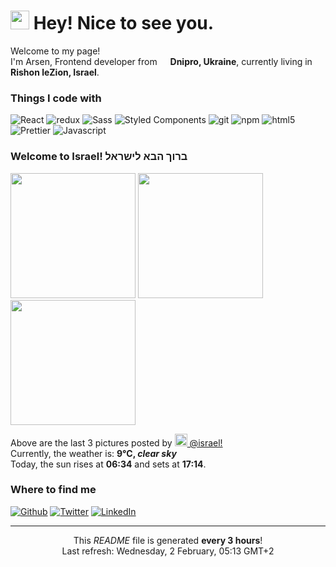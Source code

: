 <h1><img src="https://emojis.slackmojis.com/emojis/images/1531849430/4246/blob-sunglasses.gif?1531849430" width="30"/> Hey! Nice to see you.</h1>


<p>Welcome to my page! </br> I'm Arsen, Frontend developer from <img src="https://cdn-icons-png.flaticon.com/512/197/197572.png" width="13"/> <b>Dnipro, Ukraine</b>, currently living in <img src="https://cdn-icons-png.flaticon.com/512/197/197577.png" width="13"/> <b>Rishon leZion, Israel</b>. </p>
<h3>Things I code with</h3>
<p>
    <img alt="React" src="https://img.shields.io/badge/-React-45b8d8?style=flat-square&logo=react&logoColor=white" />
    <img alt="redux" src="https://img.shields.io/badge/-Redux-764ABC?style=flat-square&logo=redux&logoColor=white" />
    <img alt="Sass" src="https://img.shields.io/badge/-Sass-CC6699?style=flat-square&logo=sass&logoColor=white" />
    <img alt="Styled Components" src="https://img.shields.io/badge/-Styled_Components-db7092?style=flat-square&logo=styled-components&logoColor=white" />
    <img alt="git" src="https://img.shields.io/badge/-Git-F05032?style=flat-square&logo=git&logoColor=white" />
    <img alt="npm" src="https://img.shields.io/badge/-NPM-CB3837?style=flat-square&logo=npm&logoColor=white" />
    <img alt="html5" src="https://img.shields.io/badge/-HTML5-E34F26?style=flat-square&logo=html5&logoColor=white" />
    <img alt="Prettier" src="https://img.shields.io/badge/-Prettier-F7B93E?style=flat-square&logo=prettier&logoColor=white" />
    <img alt="Javascript" src="https://img.shields.io/badge/-Javascript-EDD531?style=flat-square&logo=javascript&logoColor=white" />
</p>
<h3>Welcome to Israel! ברוך הבא לישראל <img src="https://cdn-icons-png.flaticon.com/512/197/197577.png" width="13"/></h3>
<p><img width="200" src="https:&#x2F;&#x2F;cdn2.dumpor.com&#x2F;view?q&#x3D;%3D%3DwM4YmZidTPkl2cfNmbfZiQDVEOwAjM20TZvZyZwInd2VWQuRUaFNlNURUZycWULNUeLhWNlRULBp1c2BFd2FUUy9mMyAnN4QVQfBDM9g2bmQTL30jYjNmJBFUQBJ0ZNBDZmJUQ90GZlZCcHJzdwkDWBFkWCR2ZyAHUIVHW9MGav91Yu9lJyATM9QXYj91Yu9lJ0Vmbu4GZjJmZuEmbm5SMtEDesBnZu0WYydWY0Nnbp1Ddo91Yu91PnBnau42XyMjMwAjMzIzN5gTN0QzNyYTM08lM4gjMwUTO5IjMwcTOxEzXyQjM2UDN0ATMvADOwEDewgDMxA3L1MTZvUTMtUDO4IjLxUDdvY3L0Vmbu4GZjJmZuEmbm5SMtEDesBnZu0WYydWY0Nnbp9yL6MHc0RHa" /> <img width="200" src="https:&#x2F;&#x2F;cdn2.dumpor.com&#x2F;view?q&#x3D;%3D%3DwM4YmZidTPkl2cfNmbfZCOCJUNxAjM20TZvZSQZRnZixEWVFmStw2XMJUaV90RVpUdQdWUxQnWDdTR250NLZmQipmMXtWa5QVQfBDM9g2bmQTL30jYjNmJBFUQBJ0ZNBDZmJUQ90GZlZCTxhWQ4kDWBlFcF1iU3o0YxEnN9MGav91Yu9lJxETM9QXYj91Yu9lJ0Vmbu4GZjJmZuEmbm5SMtEDesBnZu0WYydWY0Nnbp1Ddo91Yu91PnBnau42X0cTN4QzNwYDO5MzMzYjMxczN281N0UTM3UDN5QzMxUDO1kzXyATMwIDM1ATMvADOwEDewgDMxM3L1MTZvUTMtUDO4IjLxUDdvY3L0Vmbu4GZjJmZuEmbm5SMtEDesBnZu0WYydWY0Nnbp9yL6MHc0RHa" /> <img width="200" src="https:&#x2F;&#x2F;cdn2.dumpor.com&#x2F;view?q&#x3D;%3D%3DwM4YmZidTPkl2cfNmbfZyMxQDMwAjM20TZvZyZjdzVXp2Y0gmVIN1ZyM1TvZDaENzV4dzdRljMQtEMCljV6RTcYdmZLhkUtQVQfBDM9g2bmQTL30jYjNmJBFUQBJ0ZNBDZmJUQ90GZlZiQ4J2SNlDWBhzZtM2UqFTL1cET9MGav91Yu9lJ3ATM9QXYj91Yu9lJ0Vmbu4GZjJmZuEmbm5SMtEDesBnZu0WYydWY0Nnbp1Ddo91Yu91PnBnau42X1UjNyczN3QTM4cDM5MjN2AjNy8VN5cDM2gDOwUjMzIjNxUzXzgTOycDN0QzL1MTZvUTMtUDO4IjLxUDdvY3L0Vmbu4GZjJmZuEmbm5SMtEDesBnZu0WYydWY0Nnbp9yL6MHc0RHa" /></p>
<p>Above are the last 3 pictures posted by <a href="https://www.instagram.com/israel/" target="_blank"><img src="https://upload.wikimedia.org/wikipedia/commons/thumb/e/e7/Instagram_logo_2016.svg/1024px-Instagram_logo_2016.svg.png" width="20"/> @israel!</a><br/>Currently, the weather is: <b> 9°C, <i>clear sky</i></b></br>Today, the sun rises at <b>06:34</b> and sets at <b>17:14</b>.</p>
<h3>Where to find me</h3>
<p><a href="https://github.com/Saladikhanov" target="_blank"><img alt="Github" src="https://img.shields.io/badge/GitHub-%2312100E.svg?&style=for-the-badge&logo=Github&logoColor=white" /></a> <a href="https://twitter.com/Jager_24" target="_blank"><img alt="Twitter" src="https://img.shields.io/badge/twitter-%231DA1F2.svg?&style=for-the-badge&logo=twitter&logoColor=white" /></a> <a href="https://www.linkedin.com/in/saladikhanov/" target="_blank"><img alt="LinkedIn" src="https://img.shields.io/badge/linkedin-%230077B5.svg?&style=for-the-badge&logo=linkedin&logoColor=white" /></a> 
</p>

------------
<p align="center">This <i>README</i> file is generated <b>every 3 hours</b>!</br>Last refresh: Wednesday, 2 February, 05:13 GMT+2

